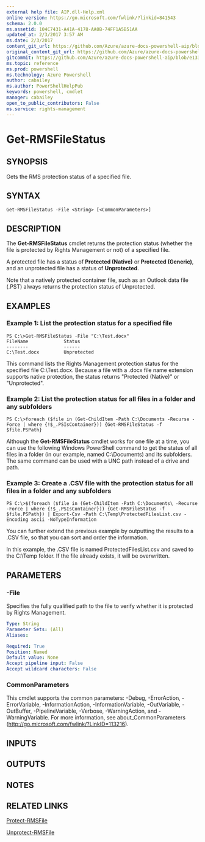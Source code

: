 ```yaml
---
external help file: AIP.dll-Help.xml
online version: https://go.microsoft.com/fwlink/?linkid=841543
schema: 2.0.0
ms.assetid: 104C7431-A41A-4178-AA0B-74FF1A5B51AA
updated_at: 2/3/2017 3:57 AM
ms.date: 2/3/2017
content_git_url: https://github.com/Azure/azure-docs-powershell-aip/blob/master/Azure%20Information%20Protection/AIP/vlatest/Get-RMSFileStatus.md
original_content_git_url: https://github.com/Azure/azure-docs-powershell-aip/blob/master/Azure%20Information%20Protection/AIP/vlatest/Get-RMSFileStatus.md
gitcommit: https://github.com/Azure/azure-docs-powershell-aip/blob/e1336b3bb1bef408441bf75eeb039ef49d5b9fec/Azure%20Information%20Protection/AIP/vlatest/Get-RMSFileStatus.md
ms.topic: reference
ms.prod: powershell
ms.technology: Azure Powershell
author: cabailey
ms.author: PowerShellHelpPub
keywords: powershell, cmdlet
manager: cabailey
open_to_public_contributors: False
ms.service: rights-management
---
```


# Get-RMSFileStatus

## SYNOPSIS
Gets the RMS protection status of a specified file.

## SYNTAX

```
Get-RMSFileStatus -File <String> [<CommonParameters>]
```

## DESCRIPTION
The **Get-RMSFileStatus** cmdlet returns the protection status (whether the file is protected by Rights Management or not) of a specified file.

A protected file has a status of **Protected (Native)** or **Protected (Generic)**, and an unprotected file has a status of **Unprotected**.

Note that a natively protected container file, such as an Outlook data file (.PST) always returns the protection status of Unprotected.

## EXAMPLES

### Example 1: List the protection status for a specified file
```
PS C:\>Get-RMSFileStatus -File "C:\Test.docx"
FileName             Status
--------             ------
C:\Test.docx         Unprotected
```

This command lists the Rights Management protection status for the specified file C:\Test.docx.
Because a file with a .docx file name extension supports native protection, the status returns "Protected (Native)" or "Unprotected".

### Example 2: List the protection status for all files in a folder and any subfolders
```
PS C:\>foreach ($file in (Get-ChildItem -Path C:\Documents -Recurse -Force | where {!$_.PSIsContainer})) {Get-RMSFileStatus -f $file.PSPath}
```

Although the **Get-RMSFileStatus** cmdlet works for one file at a time, you can use the following Windows PowerShell command to get the status of all files in a folder (in our example, named C:\Documents) and its subfolders.
The same command can be used with a UNC path instead of a drive and path.

### Example 3: Create a .CSV file with the protection status for all files in a folder and any subfolders
```
PS C:\>$(foreach ($file in (Get-ChildItem -Path C:\Documents\ -Recurse -Force | where {!$_.PSIsContainer})) {Get-RMSFileStatus -f $file.PSPath}) | Export-Csv -Path C:\Temp\ProtectedFilesList.csv -Encoding ascii -NoTypeInformation
```

You can further extend the previous example by outputting the results to a .CSV file, so that you can sort and order the information.

In this example, the .CSV file is named ProtectedFilesList.csv and saved to the C:\Temp folder.
If the file already exists, it will be overwritten.

## PARAMETERS

### -File
Specifies the fully qualified path to the file to verify whether it is protected by Rights Management.

```yaml
Type: String
Parameter Sets: (All)
Aliases:

Required: True
Position: Named
Default value: None
Accept pipeline input: False
Accept wildcard characters: False
```

### CommonParameters
This cmdlet supports the common parameters: -Debug, -ErrorAction, -ErrorVariable, -InformationAction, -InformationVariable, -OutVariable, -OutBuffer, -PipelineVariable, -Verbose, -WarningAction, and -WarningVariable. For more information, see about_CommonParameters (http://go.microsoft.com/fwlink/?LinkID=113216).

## INPUTS

## OUTPUTS

## NOTES

## RELATED LINKS

[Protect-RMSFile](xref:AIP/vlatest/Protect-RMSFile.md)

[Unprotect-RMSFile](xref:AIP/vlatest/Unprotect-RMSFile.md)
